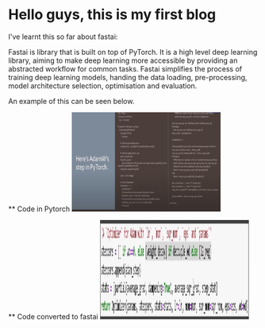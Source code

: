 # Hello guys, this is my first blog

I've learnt this so far about fastai:

Fastai is library that is built on top of PyTorch. It is a high level deep learning library, aiming to make deep learning more accessible by providing an abstracted workflow for common tasks. Fastai simplifies the process of training deep learning models, handing the data loading, pre-processing, model architecture selection, optimisation and evaluation.

An example of this can be seen below.

** Code in Pytorch
<img src="images/fastai_1.jpg" alt="fastai code example.jpg" width="300" height="200">

** Code converted to fastai
<img src="images/fastai_2.jpg" alt="fastai code 2 example.jpg" width="300" height="200">
